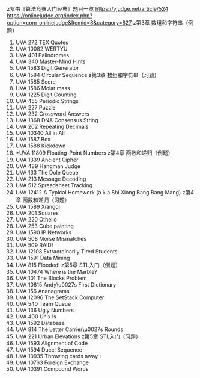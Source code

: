 z紫书《算法竞赛入门经典》题目一览
https://vjudge.net/article/524
https://onlinejudge.org/index.php?option=com_onlinejudge&Itemid=8&category=827
z第3章 数组和字符串（例题）
1. UVA 272 TEX Quotes
2. UVA 10082 WERTYU
3. UVA 401 Palindromes
4. UVA 340 Master-Mind Hints
5. UVA 1583 Digit Generator
6. UVA 1584 Circular Sequence
z第3章 数组和字符串（习题）
1. UVA 1585 Score
2. UVA 1586 Molar mass
3. UVA 1225 Digit Counting
4. UVA 455 Periodic Strings
5. UVA 227 Puzzle
6. UVA 232 Crossword Answers
7. UVA 1368 DNA Consensus String
8. UVA 202 Repeating Decimals
9. UVA 10340 All in All
10. UVA 1587 Box
11. UVA 1588 Kickdown
12. *UVA 11809 Floating-Point Numbers
z第4章 函数和递归（例题）
1. UVA 1339 Ancient Cipher
2. UVA 489 Hangman Judge
3. UVA 133 The Dole Queue
4. UVA 213 Message Decoding
5. UVA 512 Spreadsheet Tracking
6. UVA 12412 A Typical Homework (a.k.a Shi Xiong Bang Bang Mang)
z第4章 函数和递归（习题）
1. UVA 1589 Xiangqi
2. UVA 201 Squares
3. UVA 220 Othello
4. UVA 253 Cube painting
5. UVA 1590 IP Networks
6. UVA 508 Morse Mismatches
7. UVA 509 RAID!
8. UVA 12108 Extraordinarily Tired Students
9. UVA 1591 Data Mining
10. UVA 815 Flooded!
z第5章 STL入门（例题）
1. UVA 10474 Where is the Marble?
2. UVA 101 The Blocks Problem
3. UVA 10815 Andy\u0027s First Dictionary
4. UVA 156 Ananagrams
5. UVA 12096 The SetStack Computer
6. UVA 540 Team Queue
7. UVA 136 Ugly Numbers
8. UVA 400 Unix ls
9. UVA 1592 Database
10. UVA 814 The Letter Carrier\u0027s Rounds
11. UVA 221 Urban Elevations
z第5章 STL入门（习题）
1. UVA 1593 Alignment of Code
2. UVA 1594 Ducci Sequence
3. UVA 10935 Throwing cards away I
4. UVA 10763 Foreign Exchange
6. UVA 10391 Compound Words